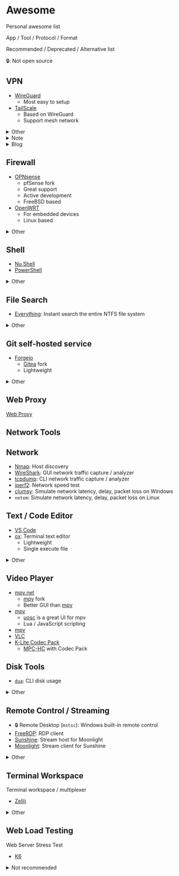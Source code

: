 # Awesome

Personal awesome list

App / Tool / Protocol / Format

Recommended / Deprecated / Alternative list

🔒: Not open source

## VPN

- [WireGuard](https://www.wireguard.com/)
  - Most easy to setup
- [TailScale](https://tailscale.com/)
  - Based on WireGuard
  - Support mesh network

<details>
<summary>Other</summary>

- [OpenVPN](https://openvpn.net/)
  - OpenVPN config is complex

</details>

<details>
<summary>Note</summary>

- Use WireGuard if possible
- Popularity of Support:
  
  WireGuard < OpenVPN < IPSec

</details>

<details>
<summary>Blog</summary>

- IPFire: [Why not WireGuard?](https://www.ipfire.org/blog/why-not-wireguard)
- TailScale: [Why not "Why not WireGuard?"](https://tailscale.com/blog/why-not-why-not-wireguard)

</details>

## Firewall

- [OPNsense](https://opnsense.org/)
  - pfSense fork
  - Great support
  - Active development
  - FreeBSD based
- [OpenWRT](https://openwrt.org/)
  - For embedded devices
  - Linux based

<details>
<summary>Other</summary>

- [pfSense](https://pfSense.org/)

</details>

## Shell

- [Nu Shell](https://www.nushell.sh/)
- [PowerShell](https://github.com/PowerShell/PowerShell)

<details>
<summary>Other</summary>

- [Bash](https://www.gnu.org/software/bash/)
  - Almost all Linux distros have it
  - Not best, but must learn
- [fish](https://fishshell.com/)
- [Zsh](https://www.zsh.org/)

</details>

## File Search

- [Everything](https://www.voidtools.com/): Instant search the entire NTFS file system

<details>
    <summary>Other</summary>
    - Windows Search
</details>

## Git self-hosted service

- [Forgejo](https://forgejo.org/)
  - [Gitea](https://about.gitea.com/) fork
  - Lightweight

<details>
<summary>Other</summary>

- [GitLab](https://about.gitlab.com/)
- [Gogs](https://github.com/gogs/gogs)
- [Harness](https://github.com/harness/harness) (gitness)

</details>

## Web Proxy

[Web Proxy](./WebProxy.md)

## Network Tools

## Network

- [Nmap](https://nmap.org/): Host discovery
- [WireShark](https://www.wireshark.org/): GUI network traffic capture / analyzer
- [tcpdump](https://www.tcpdump.org/): CLI network traffic capture / analyzer
- [iperf2](https://sourceforge.net/projects/iperf2/): Network speed test
- [clumsy](https://github.com/jagt/clumsy): Simulate network latency, delay, packet loss on Windows
- `netem`: Simulate network latency, delay, packet loss on Linux

## Text / Code Editor

- [VS Code](https://code.visualstudio.com/)
- [ox](https://github.com/curlpipe/ox): Terminal text editor
  - Lightweight
  - Single execute file

<details>
<summary>Other</summary>

- [vim](https://www.vim.org/) (vi)
- [Notepad++](https://notepad-plus-plus.org/)
- [micro](https://github.com/zyedidia/micro): Terminal text editor
  - Lightweight
  - Single execute file
- [Atom](https://atom.io/) (Archived)
- [Brackets](https://brackets.io/) (Archived)

</details>

## Video Player

- [mpv.net](https://github.com/mpvnet-player/mpv.net)
  - [mpv](https://mpv.io/) fork
  - Better GUI than [mpv](https://mpv.io/)
- [mpv](https://mpv.io/)
  - [uosc](https://github.com/tomasklaen/uosc) is a great UI for mpv
  - Lua / JavaScript scripting
- [mpv](https://mpv.io/)
- [VLC](https://www.videolan.org/vlc/)
- [K-Lite Codec Pack](https://codecguide.com/)
  - [MPC-HC](https://github.com/clsid2/mpc-hc) with Codec Pack

## Disk Tools

- [`dua`](https://github.com/Byron/dua-cli): CLI disk usage

<details>
<summary>Other</summary>

- [`gdu`](https://github.com/dundee/gdu)
- `du`

</details>

## Remote Control / Streaming

- 🔒 Remote Desktop (`mstsc`): Windows built-in remote control
- [FreeRDP](https://www.freerdp.com/): RDP client
- [Sunshine](https://github.com/LizardByte/Sunshine): Stream host for Moonlight
- [Moonlight](https://moonlight-stream.org/): Stream client for Sunshine

<details>
<summary>Other</summary>

- 🔒 [Parsec](https://parsec.app/)
- 🔒 [TeamViewer](https://www.teamviewer.com/)
- 🔒 [AnyDesk](https://anydesk.com/)

</details>

## Terminal Workspace

Terminal workspace / multiplexer

- [Zellij](https://zellij.dev/)

<details>
    <summary>Other</summary>
    - [tmux](https://github.com/tmux/tmux)
</details>

## Web Load Testing

Web Server Stress Test

- [K6](https://k6.io/)

<details>
    <summary>Not recommended</summary>
    - [Apache JMeter](https://jmeter.apache.org/)
</details>
